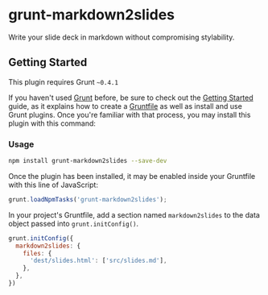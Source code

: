# grunt-markdown2slides

Write your slide deck in markdown without compromising stylability.

## Getting Started

This plugin requires Grunt `~0.4.1`

If you haven't used [Grunt](http://gruntjs.com/) before, be sure to check out the [Getting Started](http://gruntjs.com/getting-started) guide, as it explains how to create a [Gruntfile](http://gruntjs.com/sample-gruntfile) as well as install and use Grunt plugins. Once you're familiar with that process, you may install this plugin with this command:

### Usage

```sh
npm install grunt-markdown2slides --save-dev
```

Once the plugin has been installed, it may be enabled inside your Gruntfile with this line of JavaScript:

```js
grunt.loadNpmTasks('grunt-markdown2slides');
```

In your project's Gruntfile, add a section named `markdown2slides` to the data object passed into `grunt.initConfig()`.

```js
grunt.initConfig({
  markdown2slides: {
    files: {
      'dest/slides.html': ['src/slides.md'],
    },
  },
})
```